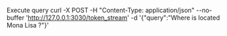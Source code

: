 Execute query
curl -X POST -H "Content-Type: application/json" --no-buffer 'http://127.0.0.1:3030/token_stream' -d '{"query":"Where is located Mona Lisa ?"}'

